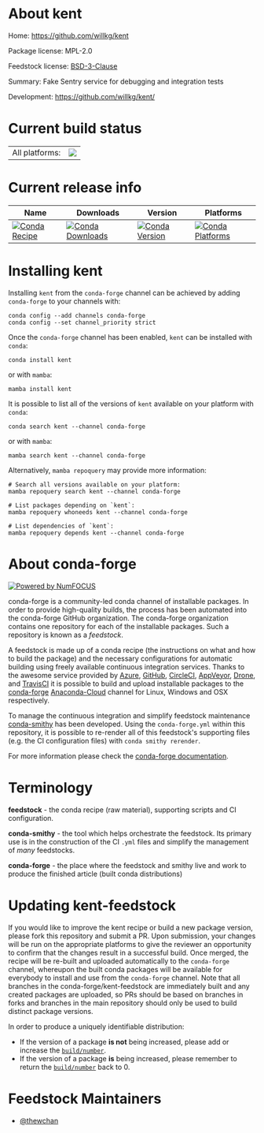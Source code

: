 About kent
==========

Home: https://github.com/willkg/kent

Package license: MPL-2.0

Feedstock license: [BSD-3-Clause](https://github.com/conda-forge/kent-feedstock/blob/main/LICENSE.txt)

Summary: Fake Sentry service for debugging and integration tests

Development: https://github.com/willkg/kent/

Current build status
====================


<table><tr><td>All platforms:</td>
    <td>
      <a href="https://dev.azure.com/conda-forge/feedstock-builds/_build/latest?definitionId=15007&branchName=main">
        <img src="https://dev.azure.com/conda-forge/feedstock-builds/_apis/build/status/kent-feedstock?branchName=main">
      </a>
    </td>
  </tr>
</table>

Current release info
====================

| Name | Downloads | Version | Platforms |
| --- | --- | --- | --- |
| [![Conda Recipe](https://img.shields.io/badge/recipe-kent-green.svg)](https://anaconda.org/conda-forge/kent) | [![Conda Downloads](https://img.shields.io/conda/dn/conda-forge/kent.svg)](https://anaconda.org/conda-forge/kent) | [![Conda Version](https://img.shields.io/conda/vn/conda-forge/kent.svg)](https://anaconda.org/conda-forge/kent) | [![Conda Platforms](https://img.shields.io/conda/pn/conda-forge/kent.svg)](https://anaconda.org/conda-forge/kent) |

Installing kent
===============

Installing `kent` from the `conda-forge` channel can be achieved by adding `conda-forge` to your channels with:

```
conda config --add channels conda-forge
conda config --set channel_priority strict
```

Once the `conda-forge` channel has been enabled, `kent` can be installed with `conda`:

```
conda install kent
```

or with `mamba`:

```
mamba install kent
```

It is possible to list all of the versions of `kent` available on your platform with `conda`:

```
conda search kent --channel conda-forge
```

or with `mamba`:

```
mamba search kent --channel conda-forge
```

Alternatively, `mamba repoquery` may provide more information:

```
# Search all versions available on your platform:
mamba repoquery search kent --channel conda-forge

# List packages depending on `kent`:
mamba repoquery whoneeds kent --channel conda-forge

# List dependencies of `kent`:
mamba repoquery depends kent --channel conda-forge
```


About conda-forge
=================

[![Powered by
NumFOCUS](https://img.shields.io/badge/powered%20by-NumFOCUS-orange.svg?style=flat&colorA=E1523D&colorB=007D8A)](https://numfocus.org)

conda-forge is a community-led conda channel of installable packages.
In order to provide high-quality builds, the process has been automated into the
conda-forge GitHub organization. The conda-forge organization contains one repository
for each of the installable packages. Such a repository is known as a *feedstock*.

A feedstock is made up of a conda recipe (the instructions on what and how to build
the package) and the necessary configurations for automatic building using freely
available continuous integration services. Thanks to the awesome service provided by
[Azure](https://azure.microsoft.com/en-us/services/devops/), [GitHub](https://github.com/),
[CircleCI](https://circleci.com/), [AppVeyor](https://www.appveyor.com/),
[Drone](https://cloud.drone.io/welcome), and [TravisCI](https://travis-ci.com/)
it is possible to build and upload installable packages to the
[conda-forge](https://anaconda.org/conda-forge) [Anaconda-Cloud](https://anaconda.org/)
channel for Linux, Windows and OSX respectively.

To manage the continuous integration and simplify feedstock maintenance
[conda-smithy](https://github.com/conda-forge/conda-smithy) has been developed.
Using the ``conda-forge.yml`` within this repository, it is possible to re-render all of
this feedstock's supporting files (e.g. the CI configuration files) with ``conda smithy rerender``.

For more information please check the [conda-forge documentation](https://conda-forge.org/docs/).

Terminology
===========

**feedstock** - the conda recipe (raw material), supporting scripts and CI configuration.

**conda-smithy** - the tool which helps orchestrate the feedstock.
                   Its primary use is in the construction of the CI ``.yml`` files
                   and simplify the management of *many* feedstocks.

**conda-forge** - the place where the feedstock and smithy live and work to
                  produce the finished article (built conda distributions)


Updating kent-feedstock
=======================

If you would like to improve the kent recipe or build a new
package version, please fork this repository and submit a PR. Upon submission,
your changes will be run on the appropriate platforms to give the reviewer an
opportunity to confirm that the changes result in a successful build. Once
merged, the recipe will be re-built and uploaded automatically to the
`conda-forge` channel, whereupon the built conda packages will be available for
everybody to install and use from the `conda-forge` channel.
Note that all branches in the conda-forge/kent-feedstock are
immediately built and any created packages are uploaded, so PRs should be based
on branches in forks and branches in the main repository should only be used to
build distinct package versions.

In order to produce a uniquely identifiable distribution:
 * If the version of a package **is not** being increased, please add or increase
   the [``build/number``](https://docs.conda.io/projects/conda-build/en/latest/resources/define-metadata.html#build-number-and-string).
 * If the version of a package **is** being increased, please remember to return
   the [``build/number``](https://docs.conda.io/projects/conda-build/en/latest/resources/define-metadata.html#build-number-and-string)
   back to 0.

Feedstock Maintainers
=====================

* [@thewchan](https://github.com/thewchan/)

